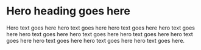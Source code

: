 # Hero heading goes here

Hero text goes here hero text goes here hero text goes here hero text goes here hero text goes here hero text goes here hero text goes here hero text goes here hero text goes here hero text goes here hero text goes here.